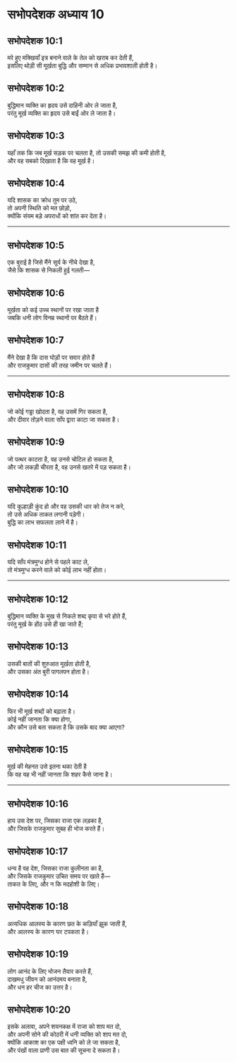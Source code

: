 # सभोपदेशक अध्याय 10

## सभोपदेशक 10:1

मरे हुए मक्खियाँ इत्र बनाने वाले के तेल को खराब कर देती हैं,  
इसलिए थोड़ी सी मूर्खता बुद्धि और सम्मान से अधिक प्रभावशाली होती है।

## सभोपदेशक 10:2

बुद्धिमान व्यक्ति का हृदय उसे दाहिनी ओर ले जाता है,  
परंतु मूर्ख व्यक्ति का हृदय उसे बाईं ओर ले जाता है।

## सभोपदेशक 10:3

यहाँ तक कि जब मूर्ख सड़क पर चलता है, तो उसकी समझ की कमी होती है,  
और वह सबको दिखाता है कि वह मूर्ख है।

## सभोपदेशक 10:4

यदि शासक का क्रोध तुम पर उठे,  
तो अपनी स्थिति को मत छोड़ो,  
क्योंकि संयम बड़े अपराधों को शांत कर देता है।

---

## सभोपदेशक 10:5

एक बुराई है जिसे मैंने सूर्य के नीचे देखा है,  
जैसे कि शासक से निकली हुई गलती—

## सभोपदेशक 10:6

मूर्खता को कई उच्च स्थानों पर रखा जाता है  
जबकि धनी लोग विनम्र स्थानों पर बैठते हैं।

## सभोपदेशक 10:7

मैंने देखा है कि दास घोड़ों पर सवार होते हैं  
और राजकुमार दासों की तरह जमीन पर चलते हैं।

---

## सभोपदेशक 10:8

जो कोई गड्ढा खोदता है, वह उसमें गिर सकता है,  
और दीवार तोड़ने वाला साँप द्वारा काटा जा सकता है।

## सभोपदेशक 10:9

जो पत्थर काटता है, वह उनसे चोटिल हो सकता है,  
और जो लकड़ी चीरता है, वह उनसे खतरे में पड़ सकता है।

## सभोपदेशक 10:10

यदि कुल्हाड़ी कुंद हो और वह उसकी धार को तेज न करे,  
तो उसे अधिक ताकत लगानी पड़ेगी।  
बुद्धि का लाभ सफलता लाने में है।

## सभोपदेशक 10:11

यदि साँप मंत्रमुग्ध होने से पहले काट ले,  
तो मंत्रमुग्ध करने वाले को कोई लाभ नहीं होता।

---

## सभोपदेशक 10:12

बुद्धिमान व्यक्ति के मुख से निकले शब्द कृपा से भरे होते हैं,  
परंतु मूर्ख के होंठ उसे ही खा जाते हैं;

## सभोपदेशक 10:13

उसकी बातों की शुरुआत मूर्खता होती है,  
और उसका अंत बुरी पागलपन होता है।

## सभोपदेशक 10:14

फिर भी मूर्ख शब्दों को बढ़ाता है।  
कोई नहीं जानता कि क्या होगा,  
और कौन उसे बता सकता है कि उसके बाद क्या आएगा?

## सभोपदेशक 10:15

मूर्ख की मेहनत उसे इतना थका देती है  
कि वह यह भी नहीं जानता कि शहर कैसे जाना है।

---

## सभोपदेशक 10:16

हाय उस देश पर, जिसका राजा एक लड़का है,  
और जिसके राजकुमार सुबह ही भोज करते हैं।

## सभोपदेशक 10:17

धन्य है वह देश, जिसका राजा कुलीनता का है,  
और जिसके राजकुमार उचित समय पर खाते हैं—  
ताकत के लिए, और न कि मदहोशी के लिए।

## सभोपदेशक 10:18

अत्यधिक आलस्य के कारण छत के कड़ियाँ झुक जाती हैं,  
और आलस्य के कारण घर टपकता है।

## सभोपदेशक 10:19

लोग आनंद के लिए भोजन तैयार करते हैं,  
दाखमधु जीवन को आनंदमय बनाता है,  
और धन हर चीज का उत्तर है।

## सभोपदेशक 10:20

इसके अलावा, अपने शयनकक्ष में राजा को शाप मत दो,  
और अपनी सोने की कोठरी में धनी व्यक्ति को शाप मत दो,  
क्योंकि आकाश का एक पक्षी ध्वनि को ले जा सकता है,  
और पंखों वाला प्राणी उस बात की सूचना दे सकता है।
